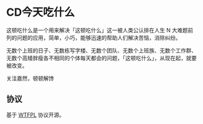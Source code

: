 # CD今天吃什么

这顿吃什么是一个用来解决「这顿吃什么」这一被人类公认排在人生 N 大难题前列的问题的应用，简单，小巧，能够迅速的帮助人们解决苦恼，消除纠纷。

无数个上班的日子、无数栋写字楼、无数个团队、无数个上班族、无数个工作群、无数个高矮胖瘦各不相同的个体每天都会的问题，「这顿吃什么」，从现在起，就要被改变。

关注嘉然，顿顿解馋

## 协议

基于 [WTFPL](https://en.wikipedia.org/wiki/WTFPL) 协议开源。

